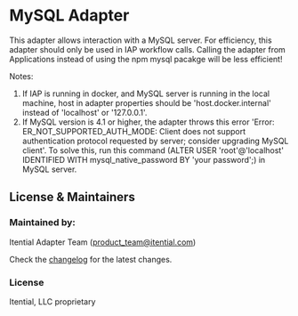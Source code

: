 MySQL Adapter
===========

This adapter allows interaction with a MySQL server. For efficiency, this adapter should only be used in IAP workflow calls. Calling the adapter from Applications instead of using the npm mysql pacakge will be less efficient!

Notes:
1. If IAP is running in docker, and MySQL server is running in the local machine, host in adapter properties should be 'host.docker.internal' instead of 'localhost' or '127.0.0.1'.
2. If MySQL version is 4.1 or higher, the adapter throws this error 'Error: ER_NOT_SUPPORTED_AUTH_MODE: Client does not support authentication protocol requested by server; consider upgrading MySQL client'. To solve this, run this command (ALTER USER 'root'@'localhost' IDENTIFIED WITH mysql_native_password BY 'your password';) in MySQL server.

License & Maintainers
---

### Maintained by:

Itential Adapter Team (<product_team@itential.com>)

Check the [changelog](CHANGELOG.md) for the latest changes.

### License

Itential, LLC proprietary
